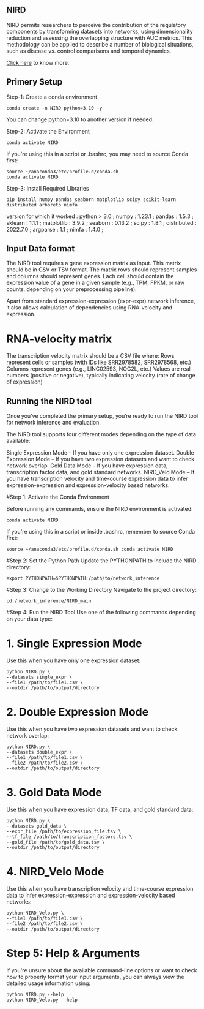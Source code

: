 ## NIRD 

NIRD permits researchers to perceive the contribution of the regulatory components by transforming datasets into networks, using dimensionality reduction and assessing the overlapping structure with AUC metrics. This methodology can be applied to describe a number of biological situations, such as disease vs. control comparisons and temporal dynamics.

[Click here](http://reggen.iiitd.edu.in:1207/NIRD/) to know more.


## Primery Setup

Step-1: Create a conda environment

```shell
conda create -n NIRD python=3.10 -y
```
You can change python=3.10 to another version if needed.


Step-2: Activate the Environment

```shell
conda activate NIRD
```
If you're using this in a script or .bashrc, you may need to source Conda first:

```shell
source ~/anaconda3/etc/profile.d/conda.sh
conda activate NIRD
```
Step-3: Install Required Libraries

```shell
pip install numpy pandas seaborn matplotlib scipy scikit-learn distributed arboreto nimfa
```
 
 version for which it worked : 
python > 3.0 ; 
numpy : 1.23.1  ;
pandas : 1.5.3   ;
sklearn : 1.1.1   ;
matplotlib : 3.9.2   ;
seaborn : 0.13.2   ;
scipy : 1.8.1   ;
distributed : 2022.7.0 ;
argparse : 1.1  ;
nimfa : 1.4.0  ;

## Input Data format

The NIRD tool requires a gene expression matrix as input. This matrix should be in CSV or TSV format. The matrix rows should represent samples and columns should represent genes. Each cell should contain the expression value of a gene in a given sample (e.g., TPM, FPKM, or raw counts, depending on your preprocessing pipeline).


Apart from standard expression-expression (expr-expr) network inference, it also allows calculation of dependencies using RNA-velocity and expression. 

# RNA-velocity matrix
The transcription velocity matrix should be a CSV file where:
Rows represent cells or samples (with IDs like SRR2978582, SRR2978568, etc.)
Columns represent genes (e.g., LINC02593, NOC2L, etc.)
Values are real numbers (positive or negative), typically indicating velocity (rate of change of expression)


##  Running the NIRD tool

Once you’ve completed the primary setup, you’re ready to run the NIRD tool for network inference and evaluation.

The NIRD tool supports four different modes depending on the type of data available:

Single Expression Mode – If you have only one expression dataset.
Double Expression Mode – If you have two expression datasets and want to check network overlap.
Gold Data Mode – If you have expression data, transcription factor data, and gold standard networks.
NIRD_Velo Mode – If you have transcription velocity and time-course expression data to infer expression-expression and expression-velocity based networks.


#Step 1: Activate the Conda Environment

Before running any commands, ensure the NIRD environment is activated:


```shell
conda activate NIRD
```


If you're using this in a script or inside .bashrc, remember to source Conda first:

```shell
source ~/anaconda3/etc/profile.d/conda.sh conda activate NIRD
```

#Step 2: Set the Python Path
Update the PYTHONPATH to include the NIRD directory:

```shell
export PYTHONPATH=$PYTHONPATH:/path/to/network_inference
```

#Step 3: Change to the Working Directory
Navigate to the project directory:

```shell
cd /network_inference/NIRD_main
```

#Step 4: Run the NIRD Tool
Use one of the following commands depending on your data type:

# 1. Single Expression Mode
Use this when you have only one expression dataset:

```shell
python NIRD.py \
--datasets single_expr \
--file1 /path/to/file1.csv \
--outdir /path/to/output/directory
```


# 2. Double Expression Mode
Use this when you have two expression datasets and want to check network overlap:

```shell
python NIRD.py \
--datasets double_expr \
--file1 /path/to/file1.csv \
--file2 /path/to/file2.csv \
--outdir /path/to/output/directory
```

# 3. Gold Data Mode
Use this when you have expression data, TF data, and gold standard data:

```shell
python NIRD.py \
--datasets gold_data \
--expr_file /path/to/expression_file.tsv \
--tf_file /path/to/transcription_factors.tsv \
--gold_file /path/to/gold_data.tsv \
--outdir /path/to/output/directory
```

# 4. NIRD_Velo Mode
Use this when you have transcription velocity and time-course expression data to infer expression-expression and expression-velocity based networks:

```shell
python NIRD_Velo.py \
--file1 /path/to/file1.csv \
--file2 /path/to/file2.csv \
--outdir /path/to/output/directory
```

# Step 5: Help & Arguments
If you're unsure about the available command-line options or want to check how to properly format your input arguments, you can always view the detailed usage information using:

```shell
python NIRD.py --help
python NIRD_Velo.py --help
```








